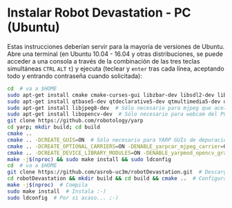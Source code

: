 # Instalar Robot Devastation - PC \(Ubuntu\)

Estas instrucciones deberían servir para la mayoría de versiones de Ubuntu. Abre una terminal \(en Ubuntu 10.04 - 16.04 y otras distribuciones, se puede acceder a una consola a través de la combinación de las tres teclas simultáneas `CTRL` `ALT` `t`\) y ejecuta \(teclear y `enter` tras cada línea, aceptando todo y entrando contraseña cuando solicitada\):

```bash
cd  # va a $HOME
sudo apt-get install cmake cmake-curses-gui libzbar-dev libsdl2-dev libsdl2-image-dev libsdl2-mixer-dev libsdl2-ttf-dev build-essential libace-dev git
sudo apt-get install qtbase5-dev qtdeclarative5-dev qtmultimedia5-dev qtdeclarative5-qtquick2-plugin qtdeclarative5-window-plugin qtdeclarative5-qtmultimedia-plugin qtdeclarative5-controls-plugin qtdeclarative5-dialogs-plugin libqt5svg5
sudo apt-get install libjpeg8-dev  # Sólo necesario para mjpeg que acelera comunicaciones de vídeo
sudo apt-get install libopencv-dev  # Sólo necesario para webcam del PC
git clone https://github.com/robotology/yarp
cd yarp; mkdir build; cd build
cmake ..
cmake .. -DCREATE_GUIS=ON  # Sólo necesario para YARP GUIs de depuración: yarpview, gyarpmanager
cmake .. -DCREATE_OPTIONAL_CARRIERS=ON -DENABLE_yarpcar_mjpeg_carrier=ON  # Sólo necesario para mjpeg que acelera comunicaciones de vídeo
cmake .. -DCREATE_DEVICE_LIBRARY_MODULES=ON -DENABLE_yarpmod_opencv_grabber=ON  # Sólo necesario para webcam del PC
make -j$(nproc) && sudo make install && sudo ldconfig
cd  # va a $HOME
git clone https://github.com/asrob-uc3m/robotDevastation.git  # Descarga Robot Devastation
cd robotDevastation && mkdir build && cd build && cmake ..  # Configura Robot Devastation
make -j$(nproc)  # Compila
sudo make install  # Instala :-)
sudo ldconfig  # Por si acaso... ;-)
```



